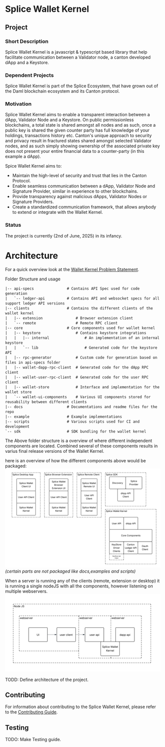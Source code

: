 # Splice Wallet Kernel

## Project

### Short Description

Splice Wallet Kernel is a javascript & typescript based library that help facilitate communication between a Validator node, a canton developed dApp and a Keystore.

### Dependent Projects

Splice Wallet Kernel is part of the Splice Ecosystem, that have grown out of the Daml blockchain ecosystem and its Canton protocol.

### Motivation

Splice Wallet Kernel aims to enable a transparent interaction between a dApp, Validator Node and a Keystore. On public permissionless blockchains, a total state is shared amongst all nodes and as such, once a public key is shared the given counter party has full knowledge of your holdings, transactions history etc. Canton's unique approach to security and privacy result in fractured states shared amongst selected Validator nodes, and as such simply showing ownership of the associated private key does not present your entire financial data to a counter-party (in this example a dApp).

Spice Wallet Kernel aims to:

- Maintain the high-level of security and trust that lies in the Canton Protocol.
- Enable seamless communication between a dApp, Validator Node and Signature Provider, similar in experience to other blockchains.
- Provide transparency against malicious dApps, Validator Nodes or Signature Providers.
- Create a standardized communication framework, that allows anybody to extend or integrate with the Wallet Kernel.

### Status

The project is currently (2nd of June, 2025) in its infancy.

# Architecture

For a quick overview look at the [Wallet Kernel Problem Statement](docs/WalletKernelProblemStatement.pdf).

Folder Structure and usage

```
|-- api-specs               # Contains API Spec used for code generation
|   `-- ledger-api          # Contains API and websocket specs for all support ledger API versions
|-- clients                 # Contains the different clients of the wallet kernel
|   |-- extension               # Browser extension client
|   `-- remote                  # Remote RPC client
|-- core                    # Core components used for wallet kernel
|   |-- keystore                # Contains keystore integrations
|   |   |-- internal                # An implementation of an internal keystore
|   |   `-- lib                     # Generated code for the keystore API
|   |-- rpc-generator           # Custom code for generation based on files in api-specs folder
|   |-- wallet-dapp-rpc-client  # Generated code for the dApp RPC client
|   |-- wallet-user-rpc-client  # Generated code for the user RPC client
|   |-- wallet-store            # Interface and implementation for the wallet store
|   `-- wallet-ui-components    # Various UI components stored for reusability between different clients
|-- docs                    # Documentations and readme files for the repo
|-- example                 # Example implementations
|-- scripts                 # Various scripts used for CI and development
`-- sdk                     # SDK bundling for the wallet kernel
```

The Above folder structure is a overview of where different independent components are located. Combined several of these components results in varius final release versions of the Wallet Kernel.

here is an overview of how the different components above would be packaged:
![Component and packages](docs/images/Component%20and%20packages.svg)
_(certain parts are not packaged like docs,examples and scripts)_

When a server is running any of the clients (remote, extension or desktop) it is running a single nodeJS with all the components, however listening on multiple webservers.
![Hosted Service](docs/images/Hosted%20Service.svg)

TODD: Define architecture of the project.

## Contributing

For information about contributing to the Splice Wallet Kernel, please refer to the [Contributing Guide](docs/CONTRIBUTING.md).

## Testing

TODO: Make Testing guide.
